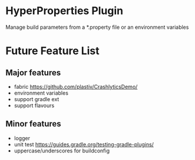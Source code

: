 # HyperProperties Plugin
Manage build parameters from a *.property file or an environment variables


# Future Feature List

## Major features
* fabric https://github.com/plastiv/CrashlyticsDemo/
* environment variables
* support gradle ext
* support flavours

## Minor features
* logger
* unit test https://guides.gradle.org/testing-gradle-plugins/
* uppercase/underscores for buildconfig
